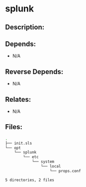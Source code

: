 # splunk

## Description:



## Depends:

  -  N/A

## Reverse Depends:

  -  N/A

## Relates:

  -  N/A

## Files:

```bash
.
├── init.sls
└── opt
    └── splunk
        └── etc
            └── system
                └── local
                    └── props.conf

5 directories, 2 files
```
